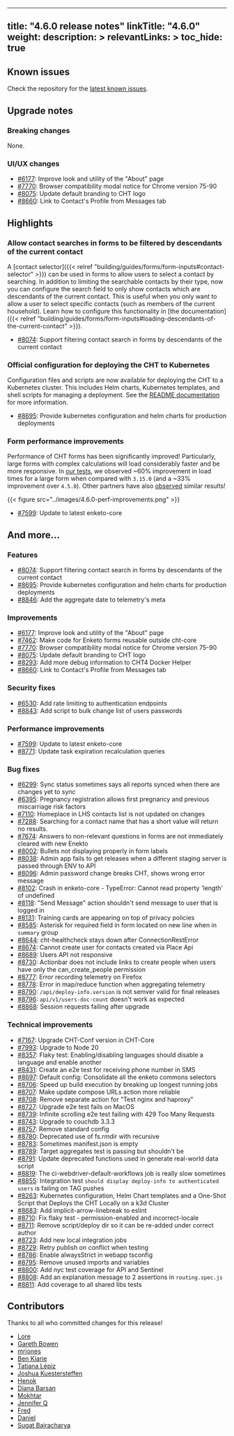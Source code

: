 
---
title: "4.6.0 release notes"
linkTitle: "4.6.0"
weight:
description: >
relevantLinks: >
toc_hide: true
---

## Known issues

Check the repository for the [latest known issues](https://github.com/medic/cht-core/issues?q=is%3Aissue+label%3A%22Affects%3A+4.6.0%22).

## Upgrade notes

### Breaking changes

None.

### UI/UX changes

- [#6177](https://github.com/medic/cht-core/issues/6177): Improve look and utility of the "About" page
- [#7770](https://github.com/medic/cht-core/issues/7770): Browser compatibility modal notice for Chrome version 75-90
- [#8075](https://github.com/medic/cht-core/issues/8075): Update default branding to CHT logo
- [#8660](https://github.com/medic/cht-core/issues/8660): Link to Contact's Profile from Messages tab


## Highlights

### Allow contact searches in forms to be filtered by descendants of the current contact

A [contact selector]({{< relref "building/guides/forms/form-inputs#contact-selector" >}}) can be used in forms to allow users to select a contact by searching. In addition to limiting the searchable contacts by their type, now you can configure the search field to only show contacts which are descendants of the current contact. This is useful when you only want to allow a user to select specific contacts (such as members of the current household). Learn how to configure this functionality in [the documentation]({{< relref "building/guides/forms/form-inputs#loading-descendants-of-the-current-contact" >}}).

- [#8074](https://github.com/medic/cht-core/issues/8074): Support filtering contact search in forms by descendants of the current contact

### Official configuration for deploying the CHT to Kubernetes

Configuration files and scripts are now available for deploying the CHT to a Kubernetes cluster. This includes Helm charts, Kubernetes templates, and shell scripts for managing a deployment. See the [README documentation](https://github.com/medic/cht-core/blob/master/scripts/deploy/README.md) for more information.

- [#8695](https://github.com/medic/cht-core/issues/8695): Provide kubernetes configuration and helm charts for production deployments

### Form performance improvements

Performance of CHT forms has been significantly improved! Particularly, large forms with complex calculations will load considerably faster and be more responsive. In [our tests](https://forum.communityhealthtoolkit.org/t/feature-testing-enketo-7-uplift-for-cht-core/3196/2?u=mrjones), we observed ~60% improvement in load times for a large form when compared with `3.15.0` (and a ~33% improvement over `4.5.0`). Other partners have also [observed](https://forum.communityhealthtoolkit.org/t/benchmark-4-6-vs-4-5/3418) similar results!

{{< figure src="../images/4.6.0-perf-improvements.png" >}}

- [#7599](https://github.com/medic/cht-core/issues/7599): Update to latest enketo-core

## And more...

### Features

- [#8074](https://github.com/medic/cht-core/issues/8074): Support filtering contact search in forms by descendants of the current contact
- [#8695](https://github.com/medic/cht-core/issues/8695): Provide kubernetes configuration and helm charts for production deployments
- [#8846](https://github.com/medic/cht-core/issues/8846): Add the aggregate date to telemetry's meta

### Improvements

- [#6177](https://github.com/medic/cht-core/issues/6177): Improve look and utility of the "About" page
- [#7462](https://github.com/medic/cht-core/issues/7462): Make code for Enketo forms reusable outside cht-core
- [#7770](https://github.com/medic/cht-core/issues/7770): Browser compatibility modal notice for Chrome version 75-90
- [#8075](https://github.com/medic/cht-core/issues/8075): Update default branding to CHT logo
- [#8293](https://github.com/medic/cht-core/issues/8293): Add more debug information to CHT4 Docker Helper
- [#8660](https://github.com/medic/cht-core/issues/8660): Link to Contact's Profile from Messages tab

### Security fixes

- [#6530](https://github.com/medic/cht-core/issues/6530): Add rate limiting to authentication endpoints
- [#8843](https://github.com/medic/cht-core/pull/8843): Add script to bulk change list of users passwords

### Performance improvements

- [#7599](https://github.com/medic/cht-core/issues/7599): Update to latest enketo-core
- [#8771](https://github.com/medic/cht-core/issues/8771): Update task expiration recalculation queries

### Bug fixes

- [#6299](https://github.com/medic/cht-core/issues/6299): Sync status sometimes says all reports synced when there are changes yet to sync
- [#6395](https://github.com/medic/cht-core/issues/6395): Pregnancy registration allows first pregnancy and previous miscarriage risk factors
- [#7110](https://github.com/medic/cht-core/issues/7110): Homeplace in LHS contacts list is not updated on changes
- [#7288](https://github.com/medic/cht-core/issues/7288): Searching for a contact name that has a short value will return no results.
- [#7674](https://github.com/medic/cht-core/issues/7674): Answers to non-relevant questions in forms are not immediately cleared with new Enekto
- [#8002](https://github.com/medic/cht-core/issues/8002): Bullets not displaying properly in form labels
- [#8038](https://github.com/medic/cht-core/issues/8038): Admin app fails to get releases when a different staging server is passed through ENV to API
- [#8096](https://github.com/medic/cht-core/issues/8096): Admin password change breaks CHT, shows wrong error message
- [#8102](https://github.com/medic/cht-core/issues/8102): Crash in enketo-core - TypeError: Cannot read property 'length' of undefined
- [#8118](https://github.com/medic/cht-core/issues/8118): "Send Message" action shouldn't send message to user that is logged in
- [#8131](https://github.com/medic/cht-core/issues/8131): Training cards are appearing on top of privacy policies
- [#8585](https://github.com/medic/cht-core/issues/8585): Asterisk for required field in form located on new line when in `summary` group
- [#8644](https://github.com/medic/cht-core/issues/8644): cht-healthcheck stays down after ConnectionRestError
- [#8674](https://github.com/medic/cht-core/issues/8674): Cannot create user for contacts created via Place Api
- [#8689](https://github.com/medic/cht-core/issues/8689): Users API not responsive
- [#8730](https://github.com/medic/cht-core/issues/8730): Actionbar does not include links to create people when users have only the can_create_people permission
- [#8777](https://github.com/medic/cht-core/issues/8777): Error recording telemetry on Firefox
- [#8778](https://github.com/medic/cht-core/issues/8778): Error in map/reduce function when aggregating telemetry
- [#8790](https://github.com/medic/cht-core/issues/8790): `/api/deploy-info.version` is not semver valid for final releases
- [#8796](https://github.com/medic/cht-core/issues/8796): `api/v1/users-doc-count` doesn't work as expected
- [#8868](https://github.com/medic/cht-core/issues/8868): Session requests failing after upgrade

### Technical improvements

- [#7167](https://github.com/medic/cht-core/issues/7167): Upgrade CHT-Conf version in CHT-Core
- [#7993](https://github.com/medic/cht-core/issues/7993): Upgrade to Node 20
- [#8357](https://github.com/medic/cht-core/issues/8357): Flaky test: Enabling/disabling languages should disable a language and enable another
- [#8431](https://github.com/medic/cht-core/issues/8431): Create an e2e test for receiving phone number in SMS
- [#8697](https://github.com/medic/cht-core/issues/8697): Default config: Consolidate all the enketo commons selectors
- [#8706](https://github.com/medic/cht-core/issues/8706): Speed up build execution by breaking up longest running jobs
- [#8707](https://github.com/medic/cht-core/issues/8707): Make update compose URLs action more reliable
- [#8708](https://github.com/medic/cht-core/issues/8708): Remove separate action for "Test nginx and haproxy"
- [#8727](https://github.com/medic/cht-core/issues/8727): Upgrade e2e test fails on MacOS
- [#8739](https://github.com/medic/cht-core/issues/8739): Infinite scrolling e2e test failing with 429 Too Many Requests
- [#8743](https://github.com/medic/cht-core/issues/8743): Upgrade to couchdb 3.3.3
- [#8757](https://github.com/medic/cht-core/issues/8757): Remove standard config
- [#8780](https://github.com/medic/cht-core/issues/8780): Deprecated use of fs.rmdir with recursive
- [#8783](https://github.com/medic/cht-core/issues/8783): Sometimes manifest.json is empty
- [#8789](https://github.com/medic/cht-core/issues/8789): Target aggregates test is passing but shouldn't be
- [#8791](https://github.com/medic/cht-core/issues/8791): Update deprecated functions used in generate real-world data script
- [#8819](https://github.com/medic/cht-core/issues/8819): The ci-webdriver-default-workflows job is really slow sometimes
- [#8855](https://github.com/medic/cht-core/issues/8855): Integration test `should display deploy-info to authenticated users` is failing on TAG pushes
- [#8263](https://github.com/medic/cht-core/pull/8263): Kubernetes configuration, Helm Chart templates and a One-Shot Script that Deploys the CHT Locally on a k3d Cluster
- [#8683](https://github.com/medic/cht-core/pull/8683): Add implicit-arrow-linebreak to eslint
- [#8710](https://github.com/medic/cht-core/pull/8710): Fix flaky test - permission-enabled and incorrect-locale
- [#8711](https://github.com/medic/cht-core/pull/8711): Remove script/deploy dir so it can be re-added under correct author
- [#8723](https://github.com/medic/cht-core/pull/8723): Add new local integration jobs
- [#8729](https://github.com/medic/cht-core/pull/8729): Retry publish on conflict when testing
- [#8786](https://github.com/medic/cht-core/pull/8786): Enable alwaysStrict in webapp tsconfig
- [#8795](https://github.com/medic/cht-core/pull/8795): Remove unused imports and variables
- [#8800](https://github.com/medic/cht-core/pull/8800): Add nyc test coverage for API and Sentinel
- [#8808](https://github.com/medic/cht-core/pull/8808): Add an explanation message to 2 assertions in  `routing.spec.js`
- [#8811](https://github.com/medic/cht-core/pull/8811): Add coverage to all shared libs tests


## Contributors

Thanks to all who committed changes for this release!

- [Lore](https://github.com/lorerod)
- [Gareth Bowen](https://github.com/garethbowen)
- [mrjones](https://github.com/mrjones-plip)
- [Ben Kiarie](https://github.com/Benmuiruri)
- [Tatiana Lépiz](https://github.com/tatilepizs)
- [Joshua Kuestersteffen](https://github.com/jkuester)
- [Henok](https://github.com/henokgetachew)
- [Diana Barsan](https://github.com/dianabarsan)
- [Mokhtar](https://github.com/m5r)
- [Jennifer Q](https://github.com/latin-panda)
- [Fred](https://github.com/freddieptf)
- [Daniel](https://github.com/nydr)
- [Sugat Bajracharya](https://github.com/sugat009)


